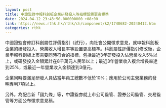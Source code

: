 ```yaml
---
layout: post
title: 中證監對申報科創板企業研發投入等指標設置更高標準
date: 2024-04-12 23:43:50.000000000 +08:00
link: https://news.rthk.hk/rthk/ch/component/k2/1748682-20240412.htm
categories: rthk
---
```


中國證監會修訂科創屬性評價指引（試行），向社會公開徵求意見，就申報科創板企業的研發投入、營業收入增長率等設置更高標準。科創屬性評價指引修改後，企業申報科創板上市需要同時符合的指標，包括最近3年研發投入佔營業收入5%以上，或研發投入金額累計在8千萬元人民幣以上；最近3年營業收入複合增長率達到25%，或最近一年營業收入金額達到3億元。

企業同時要滿足研發人員佔當年員工總數不低於10%；應用於公司主營業務的發明專利7項以上。

另外，為配合新「國九條」等，中證監亦就上市公司監管、證券公司監管、交易監管等方面公布徵求意見稿。
